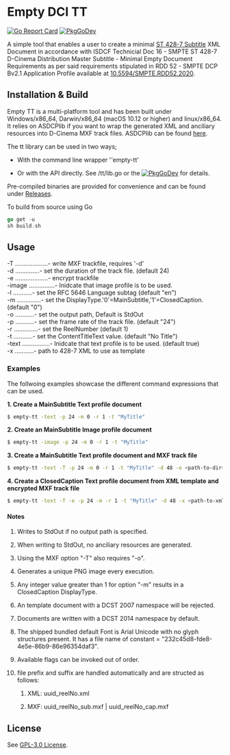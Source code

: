 # Empty DCI TT

[![Go Report Card](https://goreportcard.com/badge/github.com/jack-watts/empty-dci-tt)](https://goreportcard.com/report/github.com/jack-watts/empty-dci-tt) [![PkgGoDev](https://pkg.go.dev/badge/github.com/jack-watts/empty-dci-tt)](https://pkg.go.dev/github.com/jack-watts/empty-dci-tt)

A simple tool that enables a user to create a minimal [ST 428-7 Subtitle](https://doi.org/10.5594/SMPTE.ST428-7.2014) XML Document in accordance with ISDCF Technicial Doc 16 - SMPTE ST 428-7 D-Cinema Distribution Master Subtitle - Minimal Empty Document Requirements as per said requirements stipulated in RDD 52 - SMPTE DCP Bv2.1 Application Profile available at [10.5594/SMPTE.RDD52.2020](https://doi.org/10.5594/SMPTE.RDD52.2020).

## Installation & Build

Empty TT is a multi-platform tool and has been built under Windows/x86_64, Darwin/x86_64 (macOS 10.12 or higher) and linux/x86_64. It relies on ASDCPlib if you want to wrap the generated XML and anciliary resources into D-Cinema MXF track files. ASDCPlib can be found [here](https://github.com/cinecert/asdcplib).

The tt library can be used in two ways;

- With the command line wrapper ''empty-tt'

- Or with the API directly. See /tt/lib.go or the [![PkgGoDev](https://pkg.go.dev/badge/github.com/jack-watts/empty-dci-tt)](https://pkg.go.dev/github.com/jack-watts/empty-dci-tt) for details.

Pre-compiled binaries are provided for convenience and can be found under [Releases](https://github.com/jack-watts/empty-dci-tt/releases).

To build from source using Go

```go
go get -u
sh build.sh
```

## Usage

  -T ...................- write MXF trackfile, requires '-d'  
  -d <int>..............- set the duration of the track file. (default 24)  
  -e ...................- encrypt trackfile  
  -image ...............- Inidcate that image profile is to be used.  
  -l <string>...........- set the RFC 5646 Language subtag (default "en")  
  -m <int>..............- set the DisplayType.'0'=MainSubtitle,'1'=ClosedCaption. (default "0")  
  -o <string>...........- set the output path, Default is StdOut  
  -p <string>...........- set the frame rate of the track file. (default "24")  
  -r <int>..............- set the ReelNumber (default 1)  
  -t <string>...........- set the ContentTitleText value. (default "No Title")  
  -text ................- Inidcate that text profile is to be used. (default true)  
  -x <string>...........- path to 428-7 XML to use as template  

### Examples

The follwoing examples showcase the different command expressions that can be used.

**1. Create a MainSubtitle Text profile document**

```bash
$ empty-tt -text -p 24 -m 0 -r 1 -t "MyTitle"
```

**2. Create an MainSubtitle Image profile document**

```bash
$ empty-tt -image -p 24 -m 0 -r 1 -t "MyTitle"
```

**3. Create a MainSubtitle Text profile document and MXF track file**

```bash
$ empty-tt -text -T -p 24 -m 0 -r 1 -t "MyTitle" -d 48 -o <path-to-dir>
```

**4. Create a ClosedCaption Text profile document from XML template and encrypted MXF track file**

```bash
$ empty-tt -text -T -e -p 24 -m -r 1 -t "MyTitle" -d 48 -x <path-to-xml-file> -o <path-to-dir>
```

#### Notes

1. Writes to StdOut if no output path is specified.

2. When writing to StdOut, no anciliary resources are generated.

3. Using the MXF option "-T" also requires "-o".

4. Generates a unique PNG image every execution.

5. Any integer value greater than 1 for option "-m" results in a ClosedCaption DisplayType.

6. An template document with a DCST 2007 namespace will be rejected.

7. Documents are written with a DCST 2014 namespace by default.

8. The shipped bundled default Font is Arial Unicode with no glyph structures present. It has a file name of constant = "232c45d8-fde8-4e5e-86b9-86e96354daf3".

9. Available flags can be invoked out of order.

10. file prefix and suffix are handled automatically and are structed as follows:
    
    1. XML: uuid_reelNo.xml
    
    2. MXF: uuid_reelNo_sub.mxf | uuid_reelNo_cap.mxf

## License

See [GPL-3.0 License](https://github.com/jack-watts/empty-dci-tt/blob/main/LICENSE).
